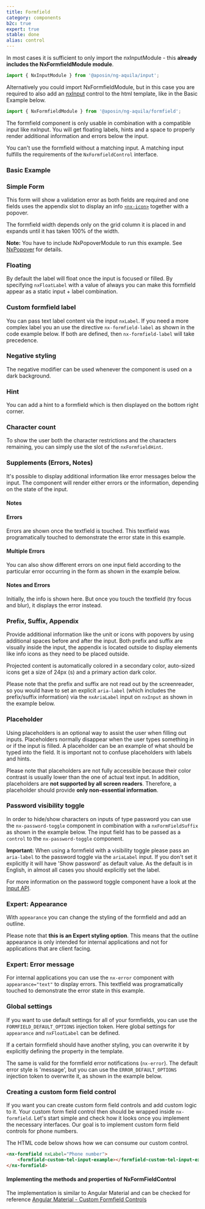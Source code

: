 ```yaml
---
title: Formfield
category: components
b2c: true
expert: true
stable: done
alias: control
---
```


In most cases it is sufficient to only import the nxInputModule - this **already includes the NxFormfieldModule module**.

```ts
import { NxInputModule } from '@aposin/ng-aquila/input';
```

Alternatively you could import NxFormfieldModule, but in this case you are required to also add an [nxInput](./documentation/input/overview) control to the html template, like in the Basic Example below.

```ts
import { NxFormfieldModule } from '@aposin/ng-aquila/formfield';
```

The formfield component is only usable in combination with a compatible input like nxInput. You will get floating labels, hints and a space to properly render additional information and errors below the input.

You can't use the formfield without a matching input. A matching input fulfills the requirements of the `NxFormfieldControl` interface.

### Basic Example

<!-- example(formfield-basic) -->

### Simple Form

This form will show a validation error as both fields are required and one fields uses the appendix slot to display an info [`<nx-icon>`](./documentation/icon/overview) together with a popover.

The formfield width depends only on the grid column it is placed in and expands until it has taken 100% of the width.

**Note:** You have to include NxPopoverModule to run this example. See [NxPopover](./documentation/popover/overview) for details.

<!-- example(formfield-simple-form) -->

### Floating

By default the label will float once the input is focused or filled. By specifying `nxFloatLabel` with a value of always you can make this formfield appear as a static input + label combination.

<!-- example(formfield-floating) -->

### Custom formfield label

You can pass text label content via the input `nxLabel`. If you need a more complex label you an use the directive `nx-formfield-label` as shown in the code example below. If both are defined, then `nx-formfield-label` will take precedence.

<!-- example(formfield-custom-label) -->

### Negative styling

The negative modifier can be used whenever the component is used on a dark background.

<!-- example(formfield-negative) -->

### Hint

You can add a hint to a formfield which is then displayed on the bottom right corner.

<!-- example(formfield-hint) -->

### Character count

To show the user both the character restrictions and the characters remaining, you can simply use the slot of the `nxFormfieldHint`.

<!-- example(formfield-character-count) -->

### Supplements (Errors, Notes)

It's possible to display additional information like error messages below the input. The component will render either errors or the information, depending on the state of the input.

#### Notes

<!-- example(formfield-note) -->

#### Errors

Errors are shown once the textfield is touched. This textfield was programatically touched to demonstrate the error state in this example.

<!-- example(formfield-error) -->

#### Multiple Errors

You can also show different errors on one input field according to the particular error occurring in the form as shown in the example below.

<!-- example(formfield-multiple-errors) -->

#### Notes and Errors

Initially, the info is shown here. But once you touch the textfield (try focus and blur), it displays the error instead.

<!-- example(formfield-note-and-error) -->

### Prefix, Suffix, Appendix

Provide additional information like the unit or icons with popovers by using additional spaces before and after the input. Both prefix and suffix are visually inside the input, the appendix is located outside to display elements like info icons as they need to be placed outside.

Projected content is automatically colored in a secondary color, auto-sized icons get a size of 24px (s) and a primary action dark color.

Please note that the prefix and suffix are not read out by the screenreader, so you would have to set an explicit `aria-label` (which includes the prefix/suffix information) via the `nxAriaLabel` input on `nxInput` as shown in the example below.

<!-- example(formfield-prefix-suffix-appendix) -->

### Placeholder

Using placeholders is an optional way to assist the user when filling out inputs. Placeholders normally disappear when the user types something in or if the input is filled. A placeholder can be an example of what should be typed into the field. It is important not to confuse placeholders with labels and hints.

Please note that placeholders are not fully accessible because their color contrast is usually lower than the one of actual text input. In addition, placeholders are **not supported by all screen readers**. Therefore, a placeholder should provide **only non-essential information**.

<!-- example(formfield-placeholder) -->

### Password visibility toggle

In order to hide/show characters on inputs of type password you can use the `nx-password-toggle` component in combination with a `nxFormFieldSuffix` as shown in the example below. The input field has to be passed as a `control` to the `nx-password-toggle` component.

**Important:** When using a formfield with a visibility toggle please pass an `aria-label` to the password toggle via the `ariaLabel` input. If you don't set it explicitly it will have 'Show password' as default value. As the default is in English, in almost all cases you should explicitly set the label.

For more information on the password toggle component have a look at the [Input API](./documentation/input/api).

<!-- example(formfield-password-visibility) -->
<div class="docs-expert-container">

### Expert: Appearance

With `appearance` you can change the styling of the formfield and add an outline.

Please note that **this is an Expert styling option**. This means that the outline appearance is only intended for internal applications and not for applications that are client facing.

<!-- example(formfield-appearance) -->

### Expert: Error message

For internal applications you can use the `nx-error` component with `appearance="text"` to display errors. This textfield was programatically touched to demonstrate the error state in this example.

<!-- example(formfield-expert-error) -->

</div>

### Global settings

If you want to use default settings for all of your formfields, you can use the `FORMFIELD_DEFAULT_OPTIONS` injection token. Here global settings for `appearance` and `nxFloatLabel` can be defined.

If a certain formfield should have another styling, you can overwrite it by explicitly defining the property in the template.

The same is valid for the formfield error notifications (`nx-error`). The default error style is 'message', but you can use the `ERROR_DEFAULT_OPTIONS` injection token to overwrite it, as shown in the example below.

<!-- example(formfield-global) -->

### Creating a custom form field control

If you want you can create custom form field controls and add custom logic to it. Your custom form field control then should be wrapped inside `nx-formfield`. Let's start simple and check how it looks once you implement the necessary interfaces. Our goal is to implement custom form field controls for phone numbers.

The HTML code below shows how we can consume our custom control.

```html
<nx-formfield nxLabel="Phone number">
    <formfield-custom-tel-input-example></formfield-custom-tel-input-example>
</nx-formfield>
```

<!-- example(formfield-custom) -->

#### Implementing the methods and properties of NxFormFieldControl

The implementation is similar to Angular Material and can be checked for reference [Angular Material - Custom Formfield Controls](https://material.angular.io/guide/creating-a-custom-form-field-control)

<!-- example(formfield-custom-tel-input) -->
